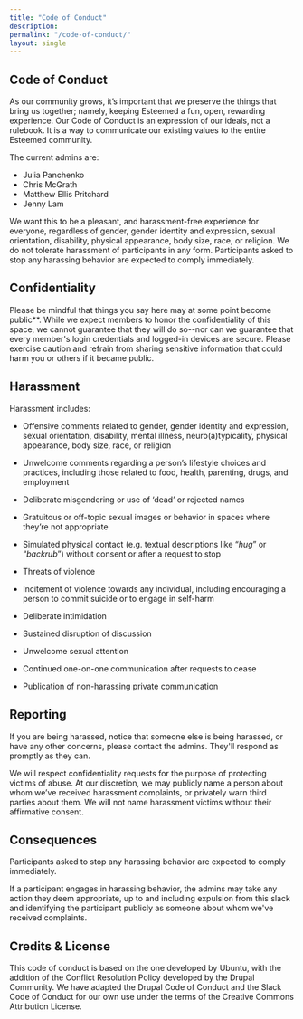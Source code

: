 ```yaml
---
title: "Code of Conduct"
description: 
permalink: "/code-of-conduct/"
layout: single
---
```


## Code of Conduct

As our community grows, it’s important that we preserve the things that bring us together; namely, keeping Esteemed a fun, open, rewarding experience. Our Code of Conduct is an expression of our ideals, not a rulebook. It is a way to communicate our existing values to the entire Esteemed community.

The current admins are:
* Julia Panchenko
* Chris McGrath
* Matthew Ellis Pritchard
* Jenny Lam

We want this to be a pleasant, and harassment-free experience for everyone, regardless of gender, gender identity and expression, sexual orientation, disability, physical appearance, body size, race, or religion. We do not tolerate harassment of participants in any form. Participants asked to stop any harassing behavior are expected to comply immediately.

## Confidentiality

Please be mindful that things you say here may at some point become public**. While we expect members to honor the confidentiality of this space, we cannot guarantee that they will do so--nor can we guarantee that every member's login credentials and logged-in devices are secure. Please exercise caution and refrain from sharing sensitive information that could harm you or others if it became public.

## Harassment

Harassment includes:

* Offensive comments related to gender, gender identity and expression, sexual orientation, disability, mental illness, neuro(a)typicality, physical appearance, body size, race, or religion

* Unwelcome comments regarding a person’s lifestyle choices and practices, including those related to food, health, parenting, drugs, and employment

* Deliberate misgendering or use of ‘dead’ or rejected names

* Gratuitous or off-topic sexual images or behavior in spaces where they’re not appropriate

* Simulated physical contact (e.g. textual descriptions like “*hug*” or “*backrub*”) without consent or after a request to stop

* Threats of violence

* Incitement of violence towards any individual, including encouraging a person to commit suicide or to engage in self-harm

* Deliberate intimidation

* Sustained disruption of discussion

* Unwelcome sexual attention

* Continued one-on-one communication after requests to cease

* Publication of non-harassing private communication

## Reporting

If you are being harassed, notice that someone else is being harassed, or have any other concerns, please contact the admins. They'll respond as promptly as they can.

We will respect confidentiality requests for the purpose of protecting victims of abuse. At our discretion, we may publicly name a person about whom we’ve received harassment complaints, or privately warn third parties about them. We will not name harassment victims without their affirmative consent.

## Consequences

Participants asked to stop any harassing behavior are expected to comply immediately.

If a participant engages in harassing behavior, the admins may take any action they deem appropriate, up to and including expulsion from this slack and identifying the participant publicly as someone about whom we've received complaints.

## Credits & License

This code of conduct is based on the one developed by Ubuntu, with the addition of the Conflict Resolution Policy developed by the Drupal Community. We have adapted the Drupal Code of Conduct and the Slack Code of Conduct for our own use under the terms of the Creative Commons Attribution License.
